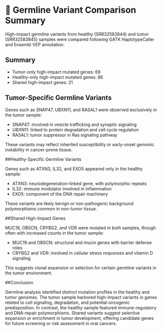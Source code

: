 # 🧬 Germline Variant Comparison Summary 

High-impact germline variants from healthy (SRR32583844) and tumor (SRR32583845) samples were compared following GATK HaplotypeCaller and Ensembl VEP annotation.

## Summary

- Tumor-only high-impact mutated genes: 69
- Healthy-only high-impact mutated genes: 86
- Shared high-impact genes: 21

## Tumor-Specific Germline Variants

Genes such as SNAP47, UBXN11, and RASAL1 were observed exclusively in the tumor sample:

- SNAP47: involved in vesicle trafficking and synaptic signaling
- UBXN11: linked to protein degradation and cell cycle regulation
- RASAL1: tumor suppressor in Ras signaling pathway

These variants may reflect inherited susceptibility or early-onset genomic instability in cancer-prone tissue.

##Healthy-Specific Germline Variants

Genes such as ATXN3, IL32, and EXO5 appeared only in the healthy sample:

- ATXN3: neurodegeneration-linked gene, with polymorphic repeats
- IL32: immune modulator involved in inflammation
- EXO5: component of the DNA repair machinery

These variants are likely benign or non-pathogenic background polymorphisms common in non-tumor tissue.

##Shared High-Impact Genes

MUC19, OBSCN, CRYBG2, and VDR were mutated in both samples, though often with increased counts in the tumor sample:

- MUC19 and OBSCN: structural and mucin genes with barrier defense roles
- CRYBG2 and VDR: involved in cellular stress responses and vitamin D signaling

This suggests clonal expansion or selection for certain germline variants in the tumor environment.

##Conclusion

Germline analysis identified distinct mutation profiles in the healthy and tumor genomes. The tumor sample harbored high-impact variants in genes related to cell signaling, degradation, and potential oncogenic predisposition. In contrast, the healthy sample featured immune-regulatory and DNA-repair polymorphisms. Shared variants suggest selective expansion or enrichment in tumor development, offering candidate genes for future screening or risk assessment in oral cancers.
